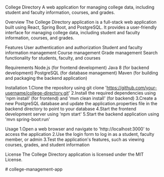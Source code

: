 College Directory
A web application for managing college data, including student and faculty information, courses, and grades.

Overview
The College Directory application is a full-stack web application built using React, Spring Boot, and PostgreSQL. It provides a user-friendly interface for managing college data, including student and faculty information, courses, and grades.

Features
User authentication and authorization
Student and faculty information management
Course management
Grade management
Search functionality for students, faculty, and courses

Requirements
Node.js (for frontend development)
Java 8 (for backend development)
PostgreSQL (for database management)
Maven (for building and packaging the backend application)

Installation
1.Clone the repository using git clone 'https://github.com/your-username/college-directory.git'
2.Install the required dependencies using 'npm install' (for frontend) and 'mvn clean install' (for backend)
3.Create a new PostgreSQL database and update the application.properties file in the backend directory to point to your database
4.Start the frontend development server using 'npm start'
5.Start the backend application using 'mvn spring-boot:run'

Usage
1.Open a web browser and navigate to 'http://localhost:3000' to access the application
2.Use the login form to log in as a student, faculty member, or admin
3.Test the application's features, such as viewing courses, grades, and student information

License
The College Directory application is licensed under the MIT License.


#   c o l l e g e - m a n a g e m e n t - a p p 
 
 
